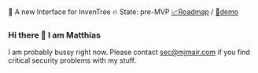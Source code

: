:construction: A new Interface for InvenTree :fire: State: pre-MVP [:chart_with_upwards_trend:Roadmap](https://github.com/orgs/invenhost/projects/2) / [:link:demo](https://beta.invenhost.com)

### Hi there 👋 I am Matthias
I am probably bussy right now. Please contact sec@mjmair.com if you find critical security problems with my stuff.
